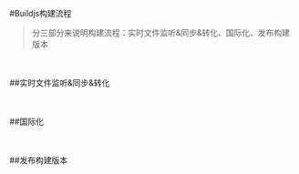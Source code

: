 #Buildjs构建流程

>分三部分来说明构建流程：实时文件监听&同步&转化、国际化、发布构建版本

<br><br>
##实时文件监听&同步&转化

<br><br>
##国际化

<br><br>
##发布构建版本